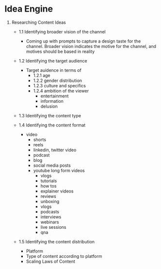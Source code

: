 # Idea Engine

1. Researching Content Ideas
    - 1.1 Identifying broader vision of the channel
        - Coming up with prompts to capture a design taste for the channel. Broader vision indicates the motive for the channel, and motives should be based in reality
    - 1.2 Identifying the target audience
        - Target auidence in terms of
            - 1.2.1 age
            - 1.2.2 gender distribution
            - 1.2.3 culture and specifics
            - 1.2.4 ambition of the viewer
                - entertainment
                - information
                - delusion

    - 1.3 Identifying the content type

    - 1.4 Identifying the content format
        - video
            - shorts
            - reels
            - linkedin, twitter video
            - podcast
            - blog
            - social media posts
            - youtube long form videos
                - vlogs
                - tutorials
                - how tos
                - explainer videos
                - reviews
                - unboxing
                - vlogs
                - podcasts
                - interviews
                - webinars
                - live sessions
                - qna

    - 1.5 Identifying the content distribution
        - Platform
        - Type of content according to platform
        - Scaling Laws of Content

